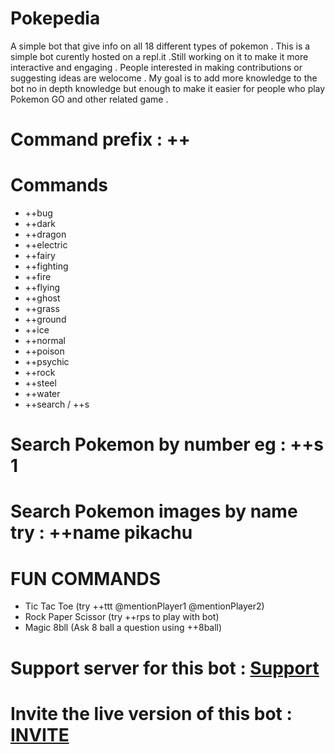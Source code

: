 # Pokepedia
A simple bot that give info on all 18 different types of pokemon . This is a simple bot curently hosted on a repl.it .Still working on it to make it more interactive and engaging . People interested in making contributions or suggesting ideas are welocome . My goal is to add more knowledge to the bot no in depth knowledge but enough to make it easier for people who play Pokemon GO and other related game .

# Command prefix : ++

# Commands

* ++bug 
* ++dark  
* ++dragon 
* ++electric 
* ++fairy 
* ++fighting 
* ++fire 
* ++flying 
* ++ghost 
* ++grass 
* ++ground
* ++ice 
* ++normal 
* ++poison 
* ++psychic 
* ++rock 
* ++steel 
* ++water 
* ++search / ++s 
# Search Pokemon by number eg : ++s 1
# Search Pokemon images by name try : ++name pikachu

# FUN COMMANDS
* Tic Tac Toe (try ++ttt @mentionPlayer1 @mentionPlayer2)
* Rock Paper Scissor (try ++rps to play with bot) 
* Magic 8bll (Ask 8 ball a question using ++8ball<question>)

# Support server for this bot : [Support](https://discord.gg/pbRtbJX5Sf)

# Invite the live version of this bot : [INVITE](bit.ly/invite_pokepedia)
